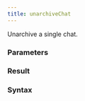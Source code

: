 ```yaml
---
title: unarchiveChat
---
```


Unarchive a single chat.


### Parameters 



### Result 



### Syntax






